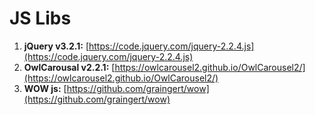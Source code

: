 # JS Libs

1. **jQuery v3.2.1:** [https://code.jquery.com/jquery-2.2.4.js](https://code.jquery.com/jquery-2.2.4.js)
2. **OwlCarousal v2.2.1:** [https://owlcarousel2.github.io/OwlCarousel2/](https://owlcarousel2.github.io/OwlCarousel2/)
3. **WOW js:** [https://github.com/graingert/wow](https://github.com/graingert/wow)

